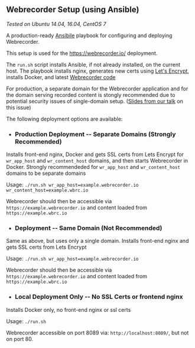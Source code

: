## Webrecorder Setup (using Ansible)

*Tested on Ubuntu 14.04, 16.04, CentOS 7*

A production-ready [Ansibile](https://www.ansible.com/) playbook for configuring and deploying Webrecorder.

This setup is used for the https://webrecorder.io/ deployment.

The `run.sh` script  installs Ansible, if not already installed, on the current host. The playbook installs nginx, generates new certs using [Let's Encrypt](https://letsencrypt.org/), installs Docker, and latest [Webrecorder code](https://github.com/webrecorder/webrecorder)

For production, a separate domain for the Webrecorder application and for the domain serving recorded content is stongly recommended due to potential security issues of single-domain setup. ([Slides from our talk](http://labs.rhizome.org/presentations/security.html#/10) on this issue)

The following deployment options are available:

- ### Production Deployment -- Separate Domains (Strongly Recommended)

Installs front-end nginx, Docker and gets SSL certs from Lets Encrypt for `wr_app_host` and `wr_content_host` domains, and then starts Webrecorder in Docker.
Strongly recommendeded for `wr_app_host` and `wr_content_host` domains to be separate domains

Usage: `./run.sh wr_app_host=example.webrecorder.io wr_content_host=example.wbrc.io`

Webrecorder should then be accessible via `https://example.webrecorder.io` and content loaded from `https://example.wbrc.io`

- ### Deployment -- Same Domain (Not Recommended)

Same as above, but uses only a single domain. Installs front-end nginx and gets SSL certs from Lets Encrypt

Usage: `./run.sh wr_app_host=example.webrecorder.io`

Webrecorder should then be accessible via `https://example.webrecorder.io` and content loaded from `https://example.wbrc.io`

- ### Local Deployment Only -- No SSL Certs or frontend nginx

Installs Docker only, no front-end nginx or ssl certs

Usage: `./run.sh`

Webrecorder accessible on port 8089 via: `http://localhost:8089/`, but not on port 80.


